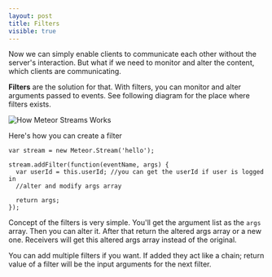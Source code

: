 ```yaml
---
layout: post
title: Filters
visible: true
---
```


Now we can simply enable clients to communicate each other without the server's interaction. But what if we need to monitor and alter the content, which clients are communicating.

**Filters** are the solution for that. With filters, you can monitor and alter arguments passed to events. See following diagram for the place where filters exists.

![How Meteor Streams Works](http://i.imgur.com/MX0yZVG.png)

Here's how you can create a filter

    var stream = new Meteor.Stream('hello');

    stream.addFilter(function(eventName, args) {
      var userId = this.userId; //you can get the userId if user is logged in
      //alter and modify args array

      return args;
    });

Concept of the filters is very simple. You'll get the argument list as the `args` array. Then you can alter it. After that return the altered args array or a new one. Receivers will get this altered args array instead of the original.

You can add multiple filters if you want. If added they act like a chain; return value of a filter will be the input arguments for the next filter.